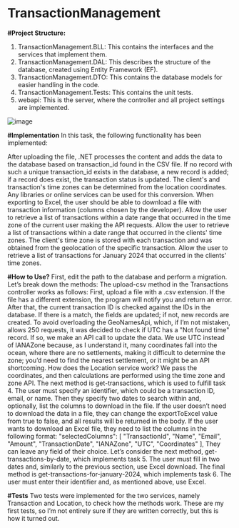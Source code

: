 # TransactionManagement

**#Project Structure:**
1. TransactionManagement.BLL: This contains the interfaces and the services that implement them.
2. TransactionManagement.DAL: This describes the structure of the database, created using Entity Framework (EF).
3. TransactionManagement.DTO: This contains the database models for easier handling in the code.
4. TransactionManagement.Tests: This contains the unit tests.
5. webapi: This is the server, where the controller and all project settings are implemented.
   
![image](https://github.com/user-attachments/assets/09bbbb18-3b8d-41d8-95ab-f8e180548ca2)

**#Implementation**
In this task, the following functionality has been implemented:

After uploading the file, .NET processes the content and adds the data to the database based on transaction_id found in the CSV file. If no record with such a unique transaction_id exists in the database, a new record is added; if a record does exist, the transaction status is updated.
The client's and transaction's time zones can be determined from the location coordinates. Any libraries or online services can be used for this conversion.
When exporting to Excel, the user should be able to download a file with transaction information (columns chosen by the developer).
Allow the user to retrieve a list of transactions within a date range that occurred in the time zone of the current user making the API requests.
Allow the user to retrieve a list of transactions within a date range that occurred in the clients' time zones. The client's time zone is stored with each transaction and was obtained from the geolocation of the specific transaction.
Allow the user to retrieve a list of transactions for January 2024 that occurred in the clients' time zones.

**#How to Use?**
First, edit the path to the database and perform a migration.
Let’s break down the methods:
The upload-csv method in the Transactions controller works as follows:
First, upload a file with a .csv extension. If the file has a different extension, the program will notify you and return an error. After that, the current transaction ID is checked against the IDs in the database. If there is a match, the fields are updated; if not, new records are created. To avoid overloading the GeoNamesApi, which, if I’m not mistaken, allows 250 requests, it was decided to check if UTC has a "Not found time" record. If so, we make an API call to update the data. We use UTC instead of IANAZone because, as I understand it, many coordinates fall into the ocean, where there are no settlements, making it difficult to determine the zone; you’d need to find the nearest settlement, or it might be an API shortcoming.
How does the Location service work? We pass the coordinates, and then calculations are performed using the time zone and zone API.
The next method is get-transactions, which is used to fulfill task 4. The user must specify an identifier, which could be a transaction ID, email, or name. Then they specify two dates to search within and, optionally, list the columns to download in the file. If the user doesn’t need to download the data in a file, they can change the exportToExcel value from true to false, and all results will be returned in the body. If the user wants to download an Excel file, they need to list the columns in the following format:
"selectedColumns": [
  "TransactionId",
  "Name",
  "Email",
  "Amount",
  "TransactionDate",
  "IANAZone",
  "UTC",
  "Coordinates"
],
They can leave any field of their choice.
Let’s consider the next method, get-transactions-by-date, which implements task 5. The user must fill in two dates and, similarly to the previous section, use Excel download.
The final method is get-transactions-for-january-2024, which implements task 6. The user must enter their identifier and, as mentioned above, use Excel.

**#Tests**
Two tests were implemented for the two services, namely Transaction and Location, to check how the methods work. These are my first tests, so I’m not entirely sure if they are written correctly, but this is how it turned out.
